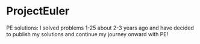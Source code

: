 # ProjectEuler
PE solutions: 
I solved problems 1-25 about 2-3 years ago and have decided to publish my solutions and continue my journey onward with PE!
